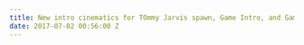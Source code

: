 ```yaml
---
title: New intro cinematics for TOmmy Jarvis spawn, Game Intro, and Game Outro
date: 2017-07-02 00:56:00 Z
---
```


